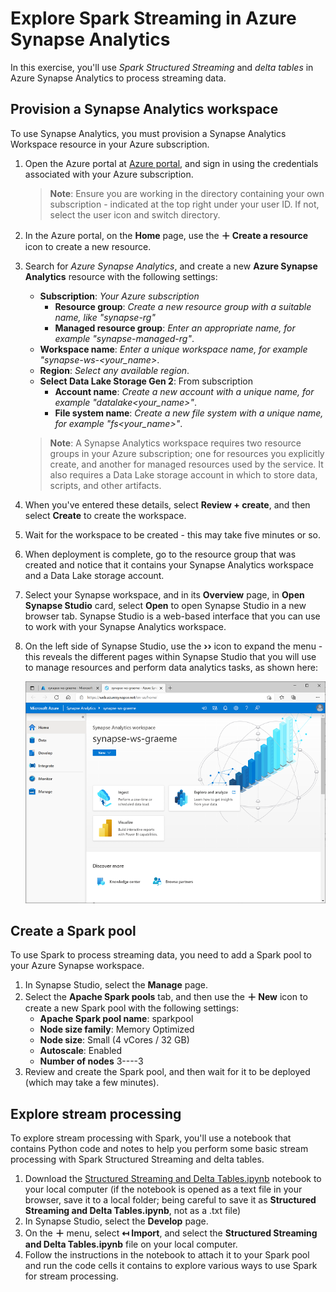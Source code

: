 # Explore Spark Streaming in Azure Synapse Analytics

In this exercise, you'll use *Spark Structured Streaming* and *delta tables* in Azure Synapse Analytics to process streaming data.


## Provision a Synapse Analytics workspace

To use Synapse Analytics, you must provision a Synapse Analytics Workspace resource in your Azure subscription.

1. Open the Azure portal at [Azure portal](https://portal.azure.com?azure-portal=true), and sign in using the credentials associated with your Azure subscription.

    > **Note**: Ensure you are working in the directory containing your own subscription - indicated at the top right under your user ID. If not, select the user icon and switch directory.

2. In the Azure portal, on the **Home** page, use the **&#65291; Create a resource** icon to create a new resource.
3. Search for *Azure Synapse Analytics*, and create a new **Azure Synapse Analytics** resource with the following settings:
    - **Subscription**: *Your Azure subscription*
        - **Resource group**: *Create a new resource group with a suitable name, like "synapse-rg"*
        - **Managed resource group**: *Enter an appropriate name, for example "synapse-managed-rg"*.
    - **Workspace name**: *Enter a unique workspace name, for example "synapse-ws-<your_name>*.
    - **Region**: *Select any available region*.
    - **Select Data Lake Storage Gen 2**: From subscription
        - **Account name**: *Create a new account with a unique name, for example "datalake<your_name>"*.
        - **File system name**: *Create a new file system with a unique name, for example "fs<your_name>"*.

    > **Note**: A Synapse Analytics workspace requires two resource groups in your Azure subscription; one for resources you explicitly create, and another for managed resources used by the service. It also requires a Data Lake storage account in which to store data, scripts, and other artifacts.

4. When you've entered these details, select **Review + create**, and then select **Create** to create the workspace.
5. Wait for the workspace to be created - this may take five minutes or so.
6. When deployment is complete, go to the resource group that was created and notice that it contains your Synapse Analytics workspace and a Data Lake storage account.
7. Select your Synapse workspace, and in its **Overview** page, in **Open Synapse Studio** card, select **Open** to open Synapse Studio in a new browser tab. Synapse Studio is a web-based interface that you can use to work with your Synapse Analytics workspace.
8. On the left side of Synapse Studio, use the **&rsaquo;&rsaquo;** icon to expand the menu - this reveals the different pages within Synapse Studio that you will use to manage resources and perform data analytics tasks, as shown here:

    ![Synapse Studio](images/synapse-studio.png)

## Create a Spark pool

To use Spark to process streaming data, you need to add a Spark pool to your Azure Synapse workspace.

1. In Synapse Studio, select the **Manage** page.
2. Select the **Apache Spark pools** tab, and then use the **&#65291; New** icon to create a new Spark pool with the following settings:
    - **Apache Spark pool name**: sparkpool
    - **Node size family**: Memory Optimized
    - **Node size**: Small (4 vCores / 32 GB)
    - **Autoscale**: Enabled
    - **Number of nodes** 3----3
3. Review and create the Spark pool, and then wait for it to be deployed (which may take a few minutes).

## Explore stream processing

To explore stream processing with Spark, you'll use a notebook that contains Python code and notes to help you perform some basic stream processing with Spark Structured Streaming and delta tables.

1. Download the [Structured Streaming and Delta Tables.ipynb](https://github.com/MicrosoftLearning/DP-900T00A-Azure-Data-Fundamentals/raw/master/streaming/Spark%20Structured%20Streaming%20and%20Delta%20Tables.ipynb) notebook to your local computer (if the notebook is opened as a text file in your browser, save it to a local folder; being careful to save it as **Structured Streaming and Delta Tables.ipynb**, not as a .txt file)
2. In Synapse Studio, select the **Develop** page.
3. On the **&#65291;** menu, select **&#8612; Import**, and select the **Structured Streaming and Delta Tables.ipynb** file on your local computer.
4. Follow the instructions in the notebook to attach it to your Spark pool and run the code cells it contains to explore various ways to use Spark for stream processing.


